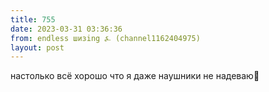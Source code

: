 ```yaml
---
title: 755
date: 2023-03-31 03:36:36
from: endless шизing ⍼ (channel1162404975)
layout: post
---
```


настолько всё хорошо что я даже наушники не надеваю🥺
